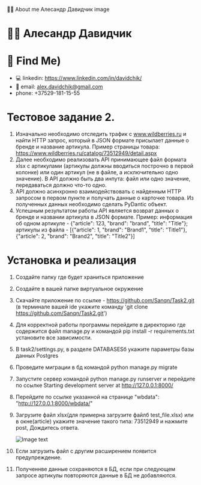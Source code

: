 👨‍💻 About me
Алесандр Давидчик
image
# 👨‍💻 Алесандр Давидчик

# 🧐 Find Me)
* 💻 linkedin: https://www.linkedin.com/in/davidchik/
* 📧 email: alex.davidchik@gmail.com
* phone: +37529-181-15-55

# Тестовое задание 2.
1. Изначально необходимо отследить трафик с www.wildberries.ru и найти HTTP
запрос, который в JSON формате присылает данные о бренде и название
артикула. Пример страницы товара:
https://www.wildberries.ru/catalog/73512949/detail.aspx
2. Далее необходимо реализовать API принимающее файл формата xlsx с
артикулами (артикулы должны вводиться построчно в первой колонке) или
один артикул (не в файле, а исключительно одно значение). В API должно быть
два инпута: файл или одно значение, передаваться должно что-то одно.
3. API должно асинхронно взаимодействовать с найденным HTTP запросом в
первом пункте и получать данные о карточке товара. Из полученных данных
необходимо сделать PyDantic объект.
4. Успешным результатом работы API является возврат данных о бренде и
названии артикула в JSON формате. Пример: информация об одном артикуле -
{"article": 123, "brand": "brand", "title": "Title"}; артикулы из файла - [{"article": 1,
"brand": "Brand1", "title": "Title1"}, {"article": 2, "brand": "Brand2", "title": "Title2"}]

# Установка и реализация

1. Создайте папку где будет храниться приложение
2. Создайте в вашей папке виртуальное окружение
3. Скачайте приложение по ссылке - https://github.com/Sanqn/Task2.git
   (в терминале вашей ide укажите команду 'git clone https://github.com/Sanqn/Task2.git')
4. Для корректной работы программы перейдите в директорию где содержится файл manage.py и 
   командой pip install -r requirements.txt установите все зависимости. 
5. В task2/settings.py, в разделе DATABASESб укажите параметры базы данных Postgres
6. Проведите миграции в бд командой python manage.py migrate
7. Запустите сервер командой python manage.py runserver и перейдите по ссылке 
   Starting development server at http://127.0.0.1:8000/
8. Перейдите по ссылке указанной на странице "wbdata": "http://127.0.0.1:8000/wbdata/"
9. Загрузите файл xlsx(для примерна загрузите файлб test_file.xlsx) или в окне(article) укажите 
   значение такого типа: 73512949 и нажмите post, Дождитесь ответа.
   
   ![Image text](https://i.ibb.co/hC1fKbq/Screen1.png)
10. Если загрузить файл с другим расширением появится предупреждение.
11. Полученнве данные сохраняются в БД, если при следующем запросе артикулы повторяются данные в БД не добавляются.
